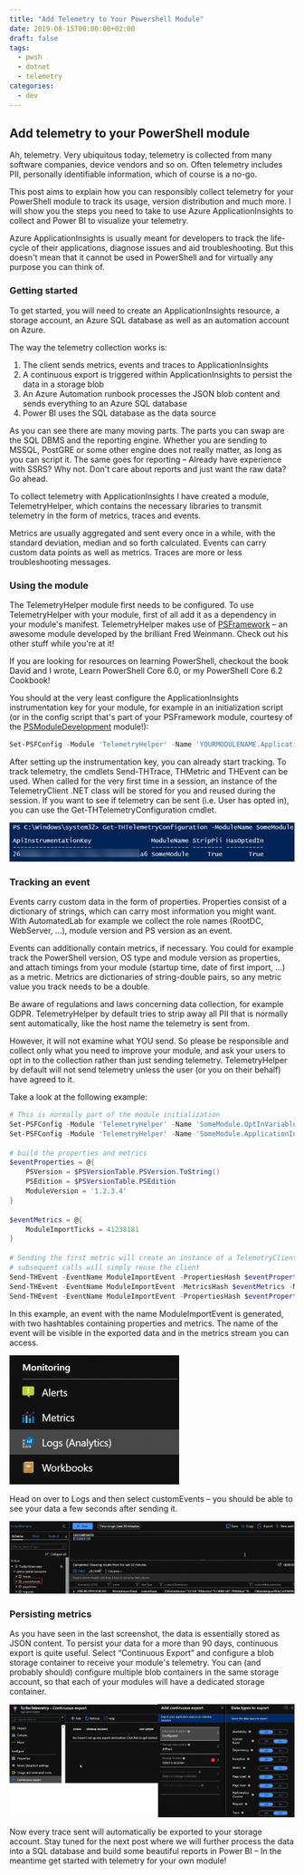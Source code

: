 ```yaml
---
title: "Add Telemetry to Your Powershell Module"
date: 2019-08-15T00:00:00+02:00
draft: false
tags:
  - pwsh
  - dotnet
  - telemetry
categories:
  - dev
---
```


## Add telemetry to your PowerShell module

Ah, telemetry. Very ubiquitous today, telemetry is collected from many software companies, device vendors and so on. Often telemetry includes PII, personally identifiable information, which of course is a no-go.

This post aims to explain how you can responsibly collect telemetry for your PowerShell module to track its usage, version distribution and much more. I will show you the steps you need to take to use Azure ApplicationInsights to collect and Power BI to visualize your telemetry.

Azure ApplicationInsights is usually meant for developers to track the life-cycle of their applications, diagnose issues and aid troubleshooting. But this doesn't mean that it cannot be used in PowerShell and for virtually any purpose you can think of.

### Getting started

To get started, you will need to create an ApplicationInsights resource, a storage account, an Azure SQL database as well as an automation account on Azure.

The way the telemetry collection works is:

1. The client sends metrics, events and traces to ApplicationInsights
1. A continuous export is triggered within ApplicationInsights to persist the data in a storage blob
1. An Azure Automation runbook processes the JSON blob content and sends everything to an Azure SQL database
1. Power BI uses the SQL database as the data source

As you can see there are many moving parts. The parts you can swap are the SQL DBMS and the reporting engine. Whether you are sending to MSSQL, PostGRE or some other engine does not really matter, as long as you can script it. The same goes for reporting – Already have experience with SSRS? Why not. Don't care about reports and just want the raw data? Go ahead.

To collect telemetry with ApplicationInsights I have created a module, TelemetryHelper, which contains the necessary libraries to transmit telemetry in the form of metrics, traces and events.

Metrics are usually aggregated and sent every once in a while, with the standard deviation, median and so forth calculated. Events can carry custom data points as well as metrics. Traces are more or less troubleshooting messages.

### Using the module

The TelemetryHelper module first needs to be configured. To use TelemetryHelper with your module, first of all add it as a dependency in your module's manifest. TelemetryHelper makes use of [PSFramework](https://psframework.org) – an awesome module developed by the brilliant Fred Weinmann. Check out his other stuff while you're at it!

If you are looking for resources on learning PowerShell, checkout the book David and I wrote, Learn PowerShell Core 6.0, or my PowerShell Core 6.2 Cookbook!

You should at the very least configure the ApplicationInsights instrumentation key for your module, for example in an initialization script (or in the config script that's part of your PSFramework module, courtesy of the [PSModuleDevelopment](https://psframework.org/documentation/documents/psmoduledevelopment.html) module!):

```powershell
Set-PSFConfig -Module 'TelemetryHelper' -Name 'YOURMODULENAME.ApplicationInsights.InstrumentationKey' -Value 'YOUR INSTRUMENTATION KEY' -Initialize -Hidden
```

After setting up the instrumentation key, you can already start tracking. To track telemetry, the cmdlets Send-THTrace, THMetric and THEvent can be used. When called for the very first time in a session, an instance of the TelemetryClient .NET class will be stored for you and reused during the session. If you want to see if telemetry can be sent (i.e. User has opted in), you can use the Get-THTelemetryConfiguration cmdlet.

![You should see something similar](ApiKey-768x105.png)

### Tracking an event

Events carry custom data in the form of properties. Properties consist of a dictionary of strings, which can carry most information you might want. With AutomatedLab for example we collect the role names (RootDC, WebServer, …), module version and PS version as an event.

Events can additionally contain metrics, if necessary. You could for example track the PowerShell version, OS type and module version as properties, and attach timings from your module (startup time, date of first import, …) as a metric. Metrics are dictionaries of string-double pairs, so any metric value you track needs to be a double.

Be aware of regulations and laws concerning data collection, for example GDPR. TelemetryHelper by default tries to strip away all PII that is normally sent automatically, like the host name the telemetry is sent from.

However, it will not examine what YOU send. So please be responsible and collect only what you need to improve your module, and ask your users to opt in to the collection rather than just sending telemetry. TelemetryHelper by default will not send telemetry unless the user (or you on their behalf) have agreed to it.

Take a look at the following example:

```powershell
# This is normally part of the module initialization
Set-PSFConfig -Module 'TelemetryHelper' -Name 'SomeModule.OptInVariable' -Value 'SomeModuleOptIn' -Initialize -Hidden
Set-PSFConfig -Module 'TelemetryHelper' -Name 'SomeModule.ApplicationInsights.InstrumentationKey' -Value 'Your Key goes here' -Initialize -Hidden

# build the properties and metrics
$eventProperties = @{
    PSVersion = $PSVersionTable.PSVersion.ToString()
    PSEdition = $PSVersionTable.PSEdition
    ModuleVersion = '1.2.3.4'
}

$eventMetrics = @{
    ModuleImportTicks = 41238181
}

# Sending the first metric will create an instance of a TelemetryClient
# subsequent calls will simply reuse the client
Send-THEvent -EventName ModuleImportEvent -PropertiesHash $eventProperties -MetricsHash $eventMetrics -ModuleName SomeModule -Verbose
Send-THEvent -EventName ModuleImportEvent -MetricsHash $eventMetrics -ModuleName SomeModule -Verbose
Send-THEvent -EventName ModuleImportEvent -PropertiesHash $eventProperties  -ModuleName SomeModule -Verbose
```

In this example, an event with the name ModuleImportEvent is generated, with two hashtables containing properties and metrics. The name of the event will be visible in the exported data and in the metrics stream you can access.


![Navigating to Logs](AnalyticsQuery1-300x228.png)

Head on over to Logs and then select customEvents – you should be able to see your data a few seconds after sending it.

![The module import events are visible in the query window](AnalyticsQuery-768x195.png)

### Persisting metrics

As you have seen in the last screenshot, the data is essentially stored as JSON content. To persist your data for a more than 90 days, continuous export is quite useful. Select “Continuous Export” and configure a blob storage container to receive your module's telemetry. You can (and probably should) configure multiple blob containers in the same storage account, so that each of your modules will have a dedicated storage container.

![There is no need to select every data type, since we only use Traces, Metrics and Events](ContinuousExport-768x305.png)

Now every trace sent will automatically be exported to your storage account. Stay tuned for the next post where we will further process the data into a SQL database and build some beautiful reports in Power BI – In the meantime get started with telemetry for your own module!
